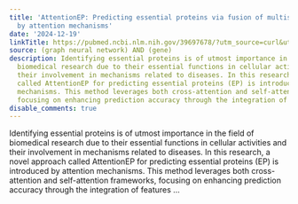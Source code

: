 ```yaml
---
title: 'AttentionEP: Predicting essential proteins via fusion of multiscale features
  by attention mechanisms'
date: '2024-12-19'
linkTitle: https://pubmed.ncbi.nlm.nih.gov/39697678/?utm_source=curl&utm_medium=rss&utm_campaign=pubmed-2&utm_content=1x5bM_TNL8gjogAcnslpo2s2PbDe-61JVM2h9yowOYSiZ7Dkrt&fc=20220919211934&ff=20241219170834&v=2.18.0.post9+e462414
source: (graph neural network) AND (gene)
description: Identifying essential proteins is of utmost importance in the field of
  biomedical research due to their essential functions in cellular activities and
  their involvement in mechanisms related to diseases. In this research, a novel approach
  called AttentionEP for predicting essential proteins (EP) is introduced by attention
  mechanisms. This method leverages both cross-attention and self-attention frameworks,
  focusing on enhancing prediction accuracy through the integration of features ...
disable_comments: true
---
```

Identifying essential proteins is of utmost importance in the field of biomedical research due to their essential functions in cellular activities and their involvement in mechanisms related to diseases. In this research, a novel approach called AttentionEP for predicting essential proteins (EP) is introduced by attention mechanisms. This method leverages both cross-attention and self-attention frameworks, focusing on enhancing prediction accuracy through the integration of features ...